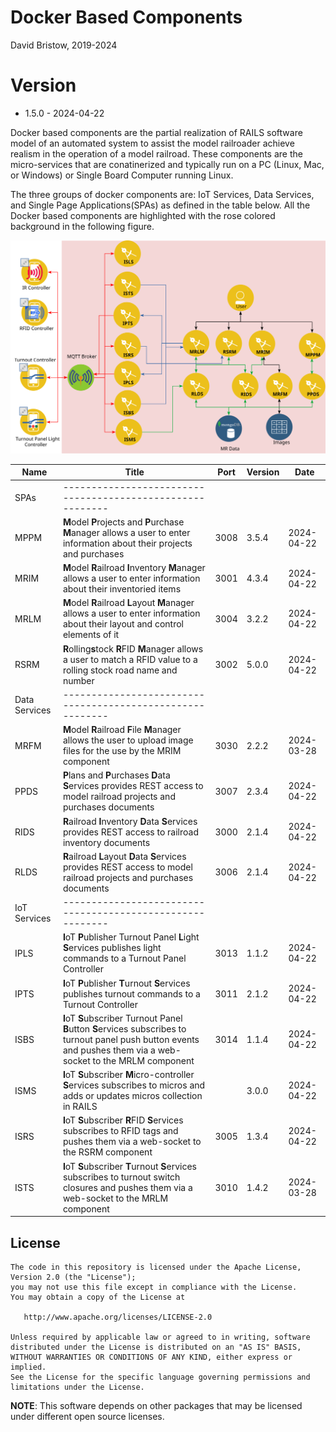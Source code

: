 # Docker Based Components
David Bristow, 2019-2024

# Version
* 1.5.0 - 2024-04-22
 
Docker based components are the partial realization of RAILS software model of an automated system to assist the model railroader achieve realism in the operation of a model railroad. These components are the micro-services that are conatinerized and typically run on a PC (Linux, Mac, or Windows) or Single Board Computer running Linux.

The three groups of docker components are: IoT Services, Data Services, and Single Page Applications(SPAs) as defined in the table below. All the Docker based components are highlighted with the rose colored background in the following figure.

![System Design](https://github.com/djbristow/RAILS/blob/master/Docker%20Based/docker-based-ms.svg)

|Name |Title                                  |Port |Version|Date     |
|-----|----------------------------------------------------------|-----|-------|---------|
|SPAs|----------------------------------------------------------|
|MPPM|**M**odel **P**rojects and **P**urchase **M**anager allows a user to enter information about their projects and purchases|3008|3.5.4|2024-04-22|
|MRIM|**M**odel **R**ailroad **I**nventory **M**anager allows a user to enter information about their inventoried items|3001|4.3.4|2024-04-22|
|MRLM|**M**odel **R**ailroad **L**ayout **M**anager allows a user to enter information about their layout and control elements of it|3004|3.2.2|2024-04-22|
|RSRM|**R**olling**s**tock **R**FID **M**anager allows a user to match a RFID value to a rolling stock road name and number|3002|5.0.0|2024-04-22|
|Data Services|----------------------------------------------------------|
|MRFM|**M**odel **R**ailroad **F**ile **M**anager  allows the user to upload image files for the use by the MRIM component|3030|2.2.2|2024-03-28|
|PPDS|**P**lans and **P**urchases **D**ata **S**ervices  provides REST access to model railroad projects and purchases documents|3007|2.3.4|2024-04-22|
|RIDS|**R**ailroad **I**nventory **D**ata **S**ervices provides REST access to railroad inventory documents|3000|2.1.4|2024-04-22|
|RLDS|**R**ailroad **L**ayout **D**ata **S**ervices provides REST access to model railroad projects and purchases documents|3006|2.1.4|2024-04-22|
|IoT Services|----------------------------------------------------------|
|IPLS|**I**oT **P**ublisher Turnout Panel **L**ight **S**ervices publishes light commands to a Turnout Panel Controller|3013|1.1.2|2024-04-22|
|IPTS|**I**oT **P**ublisher **T**urnout **S**ervices publishes turnout commands to a Turnout Controller|3011|2.1.2|2024-04-22|
|ISBS|**I**oT **S**ubscriber Turnout Panel **B**utton **S**ervices subscribes to turnout panel push button events and pushes them via a web-socket to the MRLM component|3014|1.1.4|2024-04-22|
|ISMS|**I**oT **S**ubscriber **M**icro-controller **S**ervices subscribes to micros and adds or updates micros collection in RAILS||3.0.0|2024-04-22|
|ISRS|**I**oT **S**ubscriber **R**FID **S**ervices subscribes to RFID tags and pushes them via a web-socket to the RSRM component|3005|1.3.4|2024-04-22|
|ISTS|**I**oT **S**ubscriber **T**urnout **S**ervices subscribes to turnout switch closures and pushes them via a web-socket to the MRLM component|3010|1.4.2|2024-03-28|

## License

    The code in this repository is licensed under the Apache License, Version 2.0 (the "License");
    you may not use this file except in compliance with the License.
    You may obtain a copy of the License at

       http://www.apache.org/licenses/LICENSE-2.0

    Unless required by applicable law or agreed to in writing, software
    distributed under the License is distributed on an "AS IS" BASIS,
    WITHOUT WARRANTIES OR CONDITIONS OF ANY KIND, either express or implied.
    See the License for the specific language governing permissions and
    limitations under the License.

**NOTE**: This software depends on other packages that may be licensed under different open source licenses.

